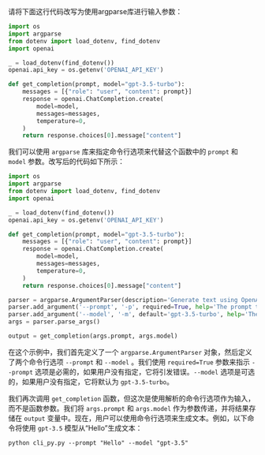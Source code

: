 请将下面这行代码改写为使用argparse库进行输入参数：

```python
import os
import argparse
from dotenv import load_dotenv, find_dotenv
import openai

_ = load_dotenv(find_dotenv())
openai.api_key = os.getenv('OPENAI_API_KEY')

def get_completion(prompt, model="gpt-3.5-turbo"):
    messages = [{"role": "user", "content": prompt}]
    response = openai.ChatCompletion.create(
        model=model,
        messages=messages,
        temperature=0,
    )
    return response.choices[0].message["content"]
```

我们可以使用 `argparse` 库来指定命令行选项来代替这个函数中的 `prompt` 和 `model` 参数。改写后的代码如下所示：

```python
import os
import argparse
from dotenv import load_dotenv, find_dotenv
import openai

_ = load_dotenv(find_dotenv())
openai.api_key = os.getenv('OPENAI_API_KEY')

def get_completion(prompt, model="gpt-3.5-turbo"):
    messages = [{"role": "user", "content": prompt}]
    response = openai.ChatCompletion.create(
        model=model,
        messages=messages,
        temperature=0,
    )
    return response.choices[0].message["content"]

parser = argparse.ArgumentParser(description='Generate text using OpenAI GPT-3.')
parser.add_argument('--prompt', '-p', required=True, help='The prompt to generate text from')
parser.add_argument('--model', '-m', default='gpt-3.5-turbo', help='The GPT-3 model to use')
args = parser.parse_args()

output = get_completion(args.prompt, args.model)
```

在这个示例中，我们首先定义了一个 `argparse.ArgumentParser` 对象，然后定义了两个命令行选项 `--prompt` 和 `--model`
。我们使用 `required=True` 参数来指示 `--prompt` 选项是必需的，如果用户没有指定，它将引发错误。`--model`
选项是可选的，如果用户没有指定，它将默认为 `gpt-3.5-turbo`。

我们再次调用 `get_completion` 函数，但这次是使用解析的命令行选项作为输入，而不是函数参数。我们将 `args.prompt`
和 `args.model` 作为参数传递，并将结果存储在 `output`
变量中。现在，用户可以使用命令行选项来生成文本。例如，以下命令将使用 `gpt-3.5` 模型从“Hello”生成文本：

```shell
python cli_py.py --prompt "Hello" --model "gpt-3.5"
```